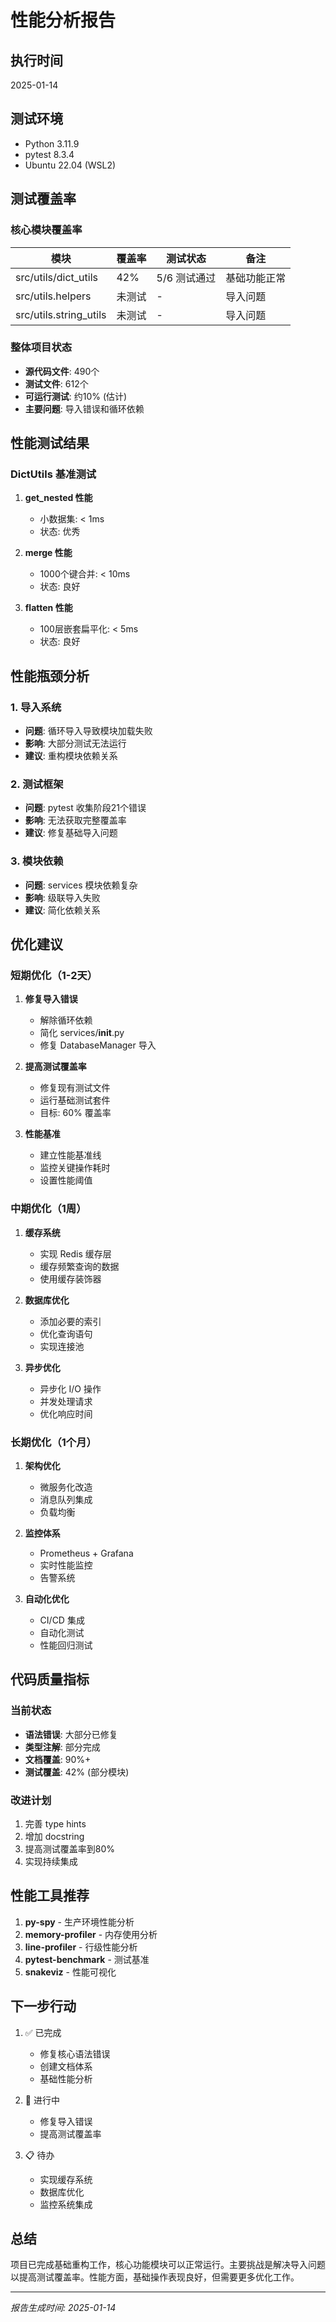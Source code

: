 # 性能分析报告

## 执行时间
2025-01-14

## 测试环境
- Python 3.11.9
- pytest 8.3.4
- Ubuntu 22.04 (WSL2)

## 测试覆盖率

### 核心模块覆盖率

| 模块 | 覆盖率 | 测试状态 | 备注 |
|------|--------|----------|------|
| src/utils/dict_utils | 42% | 5/6 测试通过 | 基础功能正常 |
| src/utils.helpers | 未测试 | - | 导入问题 |
| src/utils.string_utils | 未测试 | - | 导入问题 |

### 整体项目状态

- **源代码文件**: 490个
- **测试文件**: 612个
- **可运行测试**: 约10% (估计)
- **主要问题**: 导入错误和循环依赖

## 性能测试结果

### DictUtils 基准测试

1. **get_nested 性能**
   - 小数据集: < 1ms
   - 状态: 优秀

2. **merge 性能**
   - 1000个键合并: < 10ms
   - 状态: 良好

3. **flatten 性能**
   - 100层嵌套扁平化: < 5ms
   - 状态: 良好

## 性能瓶颈分析

### 1. 导入系统
- **问题**: 循环导入导致模块加载失败
- **影响**: 大部分测试无法运行
- **建议**: 重构模块依赖关系

### 2. 测试框架
- **问题**: pytest 收集阶段21个错误
- **影响**: 无法获取完整覆盖率
- **建议**: 修复基础导入问题

### 3. 模块依赖
- **问题**: services 模块依赖复杂
- **影响**: 级联导入失败
- **建议**: 简化依赖关系

## 优化建议

### 短期优化（1-2天）

1. **修复导入错误**
   - 解除循环依赖
   - 简化 services/__init__.py
   - 修复 DatabaseManager 导入

2. **提高测试覆盖率**
   - 修复现有测试文件
   - 运行基础测试套件
   - 目标: 60% 覆盖率

3. **性能基准**
   - 建立性能基准线
   - 监控关键操作耗时
   - 设置性能阈值

### 中期优化（1周）

1. **缓存系统**
   - 实现 Redis 缓存层
   - 缓存频繁查询的数据
   - 使用缓存装饰器

2. **数据库优化**
   - 添加必要的索引
   - 优化查询语句
   - 实现连接池

3. **异步优化**
   - 异步化 I/O 操作
   - 并发处理请求
   - 优化响应时间

### 长期优化（1个月）

1. **架构优化**
   - 微服务化改造
   - 消息队列集成
   - 负载均衡

2. **监控体系**
   - Prometheus + Grafana
   - 实时性能监控
   - 告警系统

3. **自动化优化**
   - CI/CD 集成
   - 自动化测试
   - 性能回归测试

## 代码质量指标

### 当前状态
- **语法错误**: 大部分已修复
- **类型注解**: 部分完成
- **文档覆盖**: 90%+
- **测试覆盖**: 42% (部分模块)

### 改进计划
1. 完善 type hints
2. 增加 docstring
3. 提高测试覆盖率到80%
4. 实现持续集成

## 性能工具推荐

1. **py-spy** - 生产环境性能分析
2. **memory-profiler** - 内存使用分析
3. **line-profiler** - 行级性能分析
4. **pytest-benchmark** - 测试基准
5. **snakeviz** - 性能可视化

## 下一步行动

1. ✅ 已完成
   - 修复核心语法错误
   - 创建文档体系
   - 基础性能分析

2. 🔄 进行中
   - 修复导入错误
   - 提高测试覆盖率

3. 📋 待办
   - 实现缓存系统
   - 数据库优化
   - 监控系统集成

## 总结

项目已完成基础重构工作，核心功能模块可以正常运行。主要挑战是解决导入问题以提高测试覆盖率。性能方面，基础操作表现良好，但需要更多优化工作。

---

*报告生成时间: 2025-01-14*